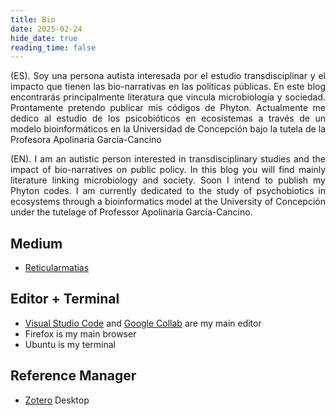 ```yaml
---
title: Bio
date: 2025-02-24
hide_date: true
reading_time: false
---
```

<div style="text-align: justify;"> (ES). Soy una persona autista interesada por el estudio transdisciplinar y el impacto que tienen las bio-narrativas en las políticas públicas. En este blog encontrarás principalmente literatura que vincula microbiología y sociedad. Prontamente pretendo publicar mis códigos de Phyton. Actualmente me dedico al estudio de los psicobióticos en ecosistemas a través de un modelo bioinformáticos en la Universidad de Concepción bajo la tutela de la Profesora Apolinaria García-Cancino

(EN). I am an autistic person interested in transdisciplinary studies and the impact of bio-narratives on public policy. In this blog you will find mainly literature linking microbiology and society. Soon I intend to publish my Phyton codes. I am currently dedicated to the study of psychobiotics in ecosystems through a bioinformatics model at the University of Concepción under the tutelage of Professor Apolinaria García-Cancino.</div>

## Medium

- [Reticularmatias](https://mcamposgaragay.medium.com) 

## Editor + Terminal

- [Visual Studio Code](https://code.visualstudio.com/) and [Google Collab](https://colab.research.google.com/) are my main editor
- Firefox is my main browser
- Ubuntu is my terminal

## Reference Manager

- [Zotero](https://www.zotero.org/) Desktop
